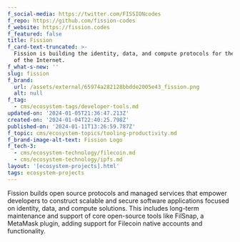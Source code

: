 ```yaml
---
f_social-media: https://twitter.com/FISSIONcodes
f_repo: https://github.com/fission-codes
f_website: https://fission.codes
f_featured: false
title: Fission
f_card-text-truncated: >-
  Fission is building the identity, data, and compute protocols for the future
  of the Internet.
f_what-s-new: ''
slug: fission
f_brand:
  url: /assets/external/65974a282128bbdde2005e43_fission.png
  alt: null
f_tag:
  - cms/ecosystem-tags/developer-tools.md
updated-on: '2024-01-05T21:36:47.213Z'
created-on: '2024-01-04T22:40:25.798Z'
published-on: '2024-01-11T13:26:59.787Z'
f_topic: cms/ecosystem-topics/tooling-productivity.md
f_brand-image-alt-text: Fission Logo
f_tech-3:
  - cms/ecosystem-technology/filecoin.md
  - cms/ecosystem-technology/ipfs.md
layout: '[ecosystem-projects].html'
tags: ecosystem-projects
---
```


Fission builds open source protocols and managed services that empower developers to construct scalable and secure software applications focused on identity, data, and compute solutions. This includes long-term maintenance and support of core open-source tools like FilSnap, a MetaMask plugin, adding support for Filecoin native accounts and functionality.
